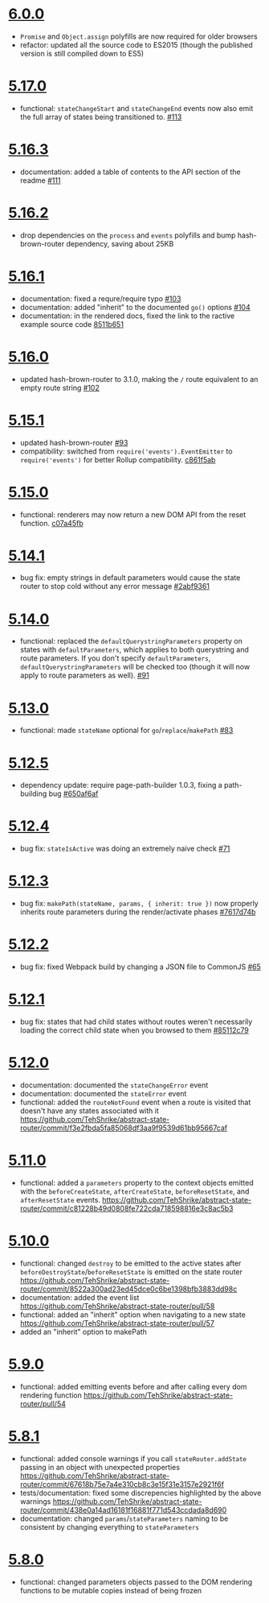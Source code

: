 # [6.0.0](https://github.com/TehShrike/abstract-state-router/releases/tag/v6.0.0)

- `Promise` and `Object.assign` polyfills are now required for older browsers
- refactor: updated all the source code to ES2015 (though the published version is still compiled down to ES5)

# [5.17.0](https://github.com/TehShrike/abstract-state-router/releases/tag/v5.17.0)

- functional: `stateChangeStart` and `stateChangeEnd` events now also emit the full array of states being transitioned to. [#113](https://github.com/TehShrike/abstract-state-router/pull/113)

# [5.16.3](https://github.com/TehShrike/abstract-state-router/releases/tag/v5.16.3)

- documentation: added a table of contents to the API section of the readme [#111](https://github.com/TehShrike/abstract-state-router/pull/111)

# [5.16.2](https://github.com/TehShrike/abstract-state-router/releases/tag/v5.16.2)

- drop dependencies on the `process` and `events` polyfills and bump hash-brown-router dependency, saving about 25KB

# [5.16.1](https://github.com/TehShrike/abstract-state-router/releases/tag/v5.16.1)

- documentation: fixed a requre/require typo [#103](https://github.com/TehShrike/abstract-state-router/pull/103)
- documentation: added "inherit" to the documented `go()` options [#104](https://github.com/TehShrike/abstract-state-router/pull/104)
- documentation: in the rendered docs, fixed the link to the ractive example source code [8511b651](https://github.com/TehShrike/abstract-state-router/commit/8511b651de025af466e70cc9fb0bfa5c3ad351f6)

# [5.16.0](https://github.com/TehShrike/abstract-state-router/releases/tag/v5.16.0)

- updated hash-brown-router to 3.1.0, making the `/` route equivalent to an empty route string [#102](https://github.com/TehShrike/abstract-state-router/pull/102)

# [5.15.1](https://github.com/TehShrike/abstract-state-router/releases/tag/v5.15.1)

- updated hash-brown-router [#93](https://github.com/TehShrike/abstract-state-router/pull/93)
- compatibility: switched from `require('events').EventEmitter` to `require('events')` for better Rollup compatibility. [c861f5ab](https://github.com/TehShrike/abstract-state-router/commit/c861f5ab2d0c5d34915c6344fc8ef2d5a7982db2)

# [5.15.0](https://github.com/TehShrike/abstract-state-router/releases/tag/v5.15.0)

- functional: renderers may now return a new DOM API from the reset function. [c07a45fb](https://github.com/TehShrike/abstract-state-router/commit/c07a45fba4d50d95c78822e2227529ca4aea29f8)

# [5.14.1](https://github.com/TehShrike/abstract-state-router/releases/tag/v5.14.1)

- bug fix: empty strings in default parameters would cause the state router to stop cold without any error message [#2abf9361](https://github.com/TehShrike/abstract-state-router/commit/2abf936172271369c07413f47c9917dd9d36c005)

# [5.14.0](https://github.com/TehShrike/abstract-state-router/releases/tag/v5.14.0)

- functional: replaced the `defaultQuerystringParameters` property on states with `defaultParameters`, which applies to both querystring and route parameters.  If you don't specify `defaultParameters`, `defaultQuerystringParameters` will be checked too (though it will now apply to route parameters as well).  [#91](https://github.com/TehShrike/abstract-state-router/issues/91)

# [5.13.0](https://github.com/TehShrike/abstract-state-router/releases/tag/v5.13.0)

- functional: made `stateName` optional for `go`/`replace`/`makePath` [#83](https://github.com/TehShrike/abstract-state-router/pull/83)

# [5.12.5](https://github.com/TehShrike/abstract-state-router/releases/tag/v5.12.5)

- dependency update: require page-path-builder 1.0.3, fixing a path-building bug [#650af6af](https://github.com/TehShrike/abstract-state-router/commit/650af6af9ad622caecd1c8ea7b02dfb22aa63ff2)

# [5.12.4](https://github.com/TehShrike/abstract-state-router/releases/tag/v5.12.4)

- bug fix: `stateIsActive` was doing an extremely naive check [#71](https://github.com/TehShrike/abstract-state-router/pull/71)

# [5.12.3](https://github.com/TehShrike/abstract-state-router/releases/tag/v5.12.3)

- bug fix: `makePath(stateName, params, { inherit: true })` now properly inherits route parameters during the render/activate phases [#7617d74b](https://github.com/TehShrike/abstract-state-router/commit/7617d74be416d57ac2726cd0d45744627963ec2e)

# [5.12.2](https://github.com/TehShrike/abstract-state-router/releases/tag/v5.12.2)

- bug fix: fixed Webpack build by changing a JSON file to CommonJS [#65](https://github.com/TehShrike/abstract-state-router/issues/65)

# [5.12.1](https://github.com/TehShrike/abstract-state-router/releases/tag/v5.12.1)

- bug fix: states that had child states without routes weren't necessarily loading the correct child state when you browsed to them [#85112c79](https://github.com/TehShrike/abstract-state-router/commit/85112c7965c1bcdea1576b9d8c4f7585b65380e4)

# [5.12.0](https://github.com/TehShrike/abstract-state-router/releases/tag/v5.12.0)

- documentation: documented the `stateChangeError` event
- documentation: documented the `stateError` event
- functional: added the `routeNotFound` event when a route is visited that doesn't have any states associated with it https://github.com/TehShrike/abstract-state-router/commit/f3e2fbda5fa85068df3aa9f9539d61bb95667caf

# [5.11.0](https://github.com/TehShrike/abstract-state-router/releases/tag/v5.11.0)

- functional: added a `parameters` property to the context objects emitted with the `beforeCreateState`, `afterCreateState`, `beforeResetState`, and `afterResetState` events. https://github.com/TehShrike/abstract-state-router/commit/c81228b49d0808fe722cda718598816e3c8ac5b3

# [5.10.0](https://github.com/TehShrike/abstract-state-router/releases/tag/v5.10.0)

- functional: changed `destroy` to be emitted to the active states after `beforeDestroyState`/`beforeResetState` is emitted on the state router https://github.com/TehShrike/abstract-state-router/commit/8522a300ad23ed45dce0c6be1398bfb3883dd98c
- documentation: added the event list https://github.com/TehShrike/abstract-state-router/pull/58
- functional: added an "inherit" option when navigating to a new state https://github.com/TehShrike/abstract-state-router/pull/57
- added an "inherit" option to makePath

# [5.9.0](https://github.com/TehShrike/abstract-state-router/releases/tag/v5.9.0)

- functional: added emitting events before and after calling every dom rendering function https://github.com/TehShrike/abstract-state-router/pull/54

# [5.8.1](https://github.com/TehShrike/abstract-state-router/releases/tag/v5.8.1)

- functional: added console warnings if you call `stateRouter.addState` passing in an object with unexpected properties https://github.com/TehShrike/abstract-state-router/commit/67618b75e7a4e310cb8c3e15f31e3157e2921f6f
- tests/documentation: fixed some discrepencies highlighted by the above warnings https://github.com/TehShrike/abstract-state-router/commit/438e0a14ad16181f16881f771d543ccdada8d690
- documentation: changed `params`/`stateParameters` naming to be consistent by changing everything to `stateParameters`

# [5.8.0](https://github.com/TehShrike/abstract-state-router/releases/tag/v5.8.0)

- functional: changed parameters objects passed to the DOM rendering functions to be mutable copies instead of being frozen
